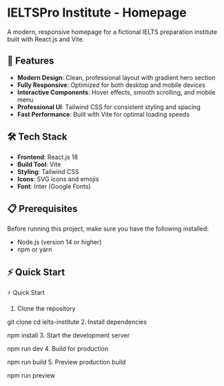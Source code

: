# IELTSPro Institute - Homepage

A modern, responsive homepage for a fictional IELTS preparation institute built with React.js and Vite.


## 🚀 Features

- **Modern Design**: Clean, professional layout with gradient hero section
- **Fully Responsive**: Optimized for both desktop and mobile devices
- **Interactive Components**: Hover effects, smooth scrolling, and mobile menu
- **Professional UI**: Tailwind CSS for consistent styling and spacing
- **Fast Performance**: Built with Vite for optimal loading speeds

## 🛠️ Tech Stack

- **Frontend**: React.js 18
- **Build Tool**: Vite
- **Styling**: Tailwind CSS
- **Icons**: SVG icons and emojis
- **Font**: Inter (Google Fonts)

## 📋 Prerequisites

Before running this project, make sure you have the following installed:
- Node.js (version 14 or higher)
- npm or yarn

## ⚡ Quick Start

⚡ Quick Start
1. Clone the repository

git clone <your-repo-url>
cd ielts-institute
2. Install dependencies

npm install
3. Start the development server

npm run dev
4. Build for production

npm run build
5. Preview production build

npm run preview
